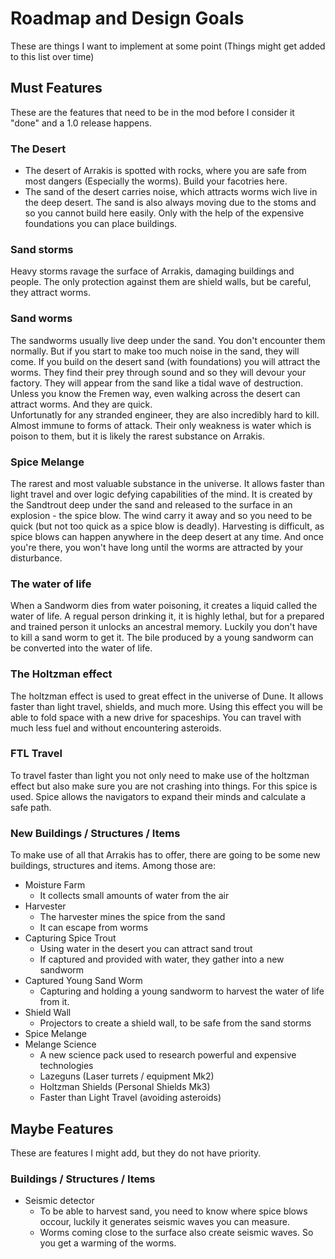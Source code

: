 # Roadmap and Design Goals
These are things I want to implement at some point (Things might get added to this list over time)

## Must Features
These are the features that need to be in the mod before I consider it "done" and a 1.0 release happens. 

### The Desert
- The desert of Arrakis is spotted with rocks, where you are safe from most dangers (Especially the worms). Build your facotries here.
- The sand of the desert carries noise, which attracts worms wich live in the deep desert. The sand is also always moving due to the stoms and so you cannot build here easily. Only with the help of the expensive foundations you can place buildings.

### Sand storms
Heavy storms ravage the surface of Arrakis, damaging buildings and people. The only protection against them are shield walls, but be careful, they attract worms.

### Sand worms
The sandworms usually live deep under the sand. You don't encounter them normally. But if you start to make too much noise in the sand, they will come. If you build on the desert sand (with foundations) you will attract the worms. They find their prey through sound and so they will devour your factory. They will appear from the sand like a tidal wave of destruction.  Unless you know the Fremen way, even walking across the desert can attract worms. And they are quick.  
Unfortunatly for any stranded engineer, they are also incredibly hard to kill. Almost immune to forms of attack. Their only weakness is water which is poison to them, but it is likely the rarest substance on Arrakis.  

### Spice Melange
The rarest and most valuable substance in the universe. It allows faster than light travel and over logic defying capabilities of the mind. It is created by the Sandtrout deep under the sand and released to the surface in an explosion - the spice blow. The wind carry it away and so you need to be quick (but not too quick as a spice blow is deadly). Harvesting is difficult, as spice blows can happen anywhere in the deep desert at any time. And once you're there, you won't have long until the worms are attracted by your disturbance.

### The water of life
When a Sandworm dies from water poisoning, it creates a liquid called the water of life. A regual person drinking it, it is highly lethal, but for a prepared and trained person it unlocks an ancestral memory. Luckily you don't have to kill a sand worm to get it. The bile produced by a young sandworm can be converted into the water of life.

### The Holtzman effect
The holtzman effect is used to great effect in the universe of Dune. It allows faster than light travel, shields, and much more. Using this effect you will be able to fold space with a new drive for spaceships. You can travel with much less fuel and without encountering asteroids.

### FTL Travel
To travel faster than light you not only need to make use of the holtzman effect but also make sure you are not crashing into things. For this spice is used. Spice allows the navigators to expand their minds and calculate a safe path.

### New Buildings / Structures / Items
To make use of all that Arrakis has to offer, there are going to be some new buildings, structures and items. Among those are:  
- Moisture Farm
  - It collects small amounts of water from the air
- Harvester
  - The harvester mines the spice from the sand
  - It can escape from worms
- Capturing Spice Trout
  - Using water in the desert you can attract sand trout
  - If captured and provided with water, they gather into a new sandworm
- Captured Young Sand Worm
  - Capturing and holding a young sandworm to harvest the water of life from it.
- Shield Wall
  - Projectors to create a shield wall, to be safe from the sand storms
- Spice Melange
- Melange Science
  - A new science pack used to research powerful and expensive technologies
  - Lazeguns (Laser turrets / equipment Mk2)
  - Holtzman Shields (Personal Shields Mk3)
  - Faster than Light Travel (avoiding asteroids)


## Maybe Features
These are features I might add, but they do not have priority.

### Buildings / Structures / Items
- Seismic detector
  - To be able to harvest sand, you need to know where spice blows occour, luckily it generates seismic waves you can measure.
  - Worms coming close to the surface also create seismic waves. So you get a warming of the worms.
